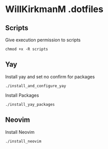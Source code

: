 # WillKirkmanM .dotfiles

## Scripts
Give execution permission to scripts

```
chmod +x -R scripts 
```

## Yay
Install yay and set no confirm for packages
```
./install_and_configure_yay
```

Install Packages
```
./install_yay_packages
```

## Neovim
Install Neovim
```
./install_neovim
```
